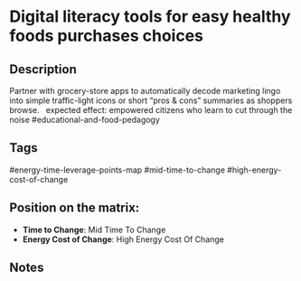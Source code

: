 # Digital literacy tools for easy healthy foods purchases choices

## Description
Partner with grocery-store apps to automatically decode marketing lingo into simple traffic-light icons or short “pros & cons” summaries as shoppers browse.     expected effect: empowered citizens who learn to cut through the noise   #educational-and-food-pedagogy

## Tags
#energy-time-leverage-points-map #mid-time-to-change #high-energy-cost-of-change

## Position on the matrix:
- **Time to Change**: Mid Time To Change
- **Energy Cost of Change**: High Energy Cost Of Change

## Notes
<!-- Add your notes here -->
